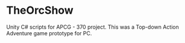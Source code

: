 # TheOrcShow
Unity C# scripts for APCG - 370 project. This was a Top-down Action Adventure game prototype for PC. 
